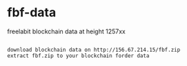 # fbf-data
freelabit blockchain data at height 1257xx

```

download blockchain data on http://156.67.214.15/fbf.zip
extract fbf.zip to your blockchain forder data

```